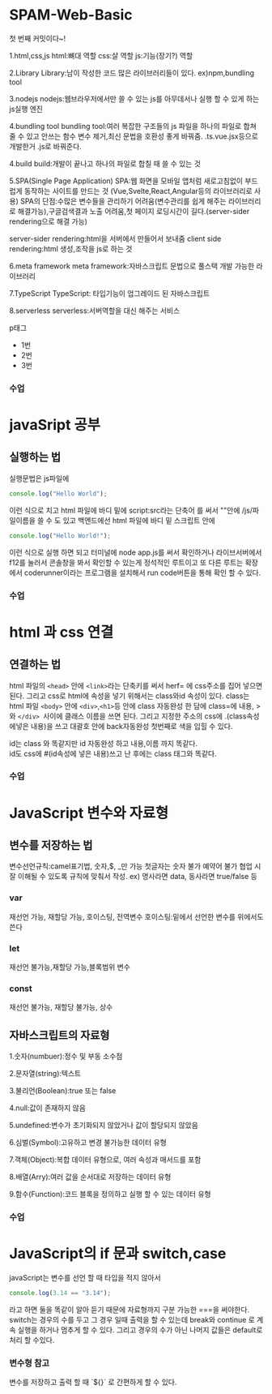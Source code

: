 # SPAM-Web-Basic

첫 번째 커밋이다~!

1.html,css,js
html:뼈대 역할
css:살 역할
js:기능(장기?) 역할

2.Library
Library:남이 작성한 코드
많은 라이브러리들이 있다. ex)npm,bundling tool

3.nodejs
nodejs:웹브라우저에서만 쓸 수 있는 js를 아무데서나 실행 할 수 있게 하는 js실행 엔진

4.bundling tool
bundling tool:여러 복잡한 구조들의 js 파일을 하나의 파일로 합쳐 줄 수 있고 안쓰는 함수 변수 제거,최신 문법을 호환성 좋게 바꿔줌. .ts.vue.jsx등으로 개발한거 .js로 바꿔준다.

4.build
build:개발이 끝나고 하나의 파일로 합칠 때 쓸 수 있는 것

5.SPA(Single Page Application)
SPA:웹 화면을 모바일 앱처럼 새로고침없이 부드럽게 동작하는 사이트를 만드는 것 (Vue,Svelte,React,Angular등의 라이브러리로 사용)
SPA의 단점:수많은 변수들을 관리하기 어려움(변수관리를 쉽게 해주는 라이브러리로 해결가능),구글검색결과 노출 어려움,첫 페이지 로딩시간이 길다.(server-sider rendering으로 해결 가능)

server-sider rendering:html을 서버에서 만들어서 보내줌
client side rendering:html 생성,조작을 js로 하는 것

6.meta framework
meta framework:자바스크립트 문법으로 풀스택 개발 가능한 라이브러리

7.TypeScript
TypeScript: 타입기능이 업그레이드 된 자바스크립트

8.serverless
serverless:서버역할을 대신 해주는 서비스

p태그

- 1번
- 2번
- 3번

### 수업

# javaSript 공부

## 실행하는 법

실행문법은 js파일에

```javascript
console.log("Hello World");
```

이런 식으로 치고
html 파일에 바디 밑에 script:src라는 단축어 를 써서 ""안에 /js/파일이름을 쓸 수 도 있고 백엔드에선 html 파일에 바디 밑 스크립트 안에

```javascript
console.log("Hello World!");
```

이런 식으로 실행 하면 되고
터미널에 node app.js를 써서 확인하거나 라이브서버에서 f12를 눌러서
콘솔창을 봐서 확인할 수 있는게 정석적인 루트이고 또 다른 루트는 확장에서 coderunner이라는 프로그램을 설치해서 run code버튼을 통해 확인 할 수 있다.

### 수업

# html 과 css 연결

## 연결하는 법

html 파일의 `<head>` 안에 `<link>`라는 단축키를 써서 herf= 에 css주소를 집어 넣으면 된다.
그리고 css로 html에 속성을 넣기 위해서는 class와id 속성이 있다.
class는 html 파일 `<body>` 안에 `<div>`,`<h1>`등 안에 class 자동완성 한 담에 class=에 내용, >와 `</div> `사이에 클래스 이름을 쓰면
된다.
그리고 지정한 주소의 css에 .(class속성에넣은 내용)을 쓰고 대괄호 안에 back자동완성 첫번째로 색을 입힐 수 있다.

id는 class 와 똑같지만 id 자동완성 하고 내용,이름 까지 똑같다.  
id도 css에 #(id속성에 넣은 내용)쓰고 난 후에는 class 태그와 똑같다.

### 수업

# JavaScript 변수와 자료형

## 변수를 저장하는 법

변수선언규칙:camel표기법, 숫자,$, \_만 가능
첫글자는 숫자 불가
예약어 불가
협업 시 잘 이해될 수 있도록 규칙에 맞춰서 작성.
ex) 명사라면 data, 동사라면 true/false 등

### var

재선언 가능, 재할당 가능, 호이스팅, 전역변수
호이스팅:밑에서 선언한 변수를 위에서도 쓴다

### let

재선언 불가능,재할당 가능,블록범위 변수

### const

재선언 불가능, 재할당 불가능, 상수

## 자바스크립트의 자료형

1.숫자(numbuer):정수 및 부동 소수점

2.문자열(string):텍스트

3.불리언(Boolean):true 또는 false

4.null:값이 존재하지 않음

5.undefined:변수가 초기화되지 않았거나 값이 할당되지 않았음

6.심벌(Symbol):고유하고 변경 불가능한 데이터 유형

7.객체(Object):복합 데이터 유형으로, 여러 속성과 매서드를
포함

8.배열(Arry):여러 값을 순서대로 저장하는 데이터 유형

9.함수(Function):코드 블록을 정의하고 실행 할 수 있는 데이터 유형

### 수업

# JavaScript의 if 문과 switch,case

javaScript는 변수를 선언 할 때 타입을 적지 않아서

```javascript
console.log(3.14 == "3.14");
```

라고 하면 둘을 똑같이 알아 듣기 때문에 자료형까지 구분 가능한 ===을 써야한다.
switch는 경우의 수를 두고 그 경우 일때 출력을 할 수 있는데
break와 continue 로 계속 실행을 하거나 멈추게 할 수 있다.
그리고 경우의 수가 아닌 나머지 값들은 default로 처리 할 수있다.

### 변수형 참고

변수를 저장하고 출력 할 때 \`${}` 로 간편하게 할 수 있다.
